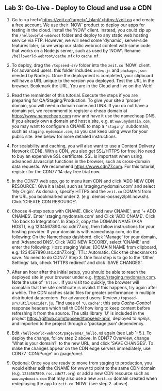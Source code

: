 ## Lab 3: Go-Live - Deploy to Cloud and use a CDN

1. Go to <a href='https://zeit.co'target='_blank'>https://zeit.co</a> and create a free account. We use their 'NOW' product to deploy our apps for testing in the cloud. Install the 'NOW' client.
Instead, you could zip up the `/helloworld-webroot` folder and deploy to any
static web hosting service via FTP. However, we will need some 'dynamic', server-side features later, so we wrap our static webroot content with some code that works on a Node.js server, such as used by 'NOW'.
Rename `/helloworld-webroot/cache.mfx` to `cache.mf`.

2. To deploy, drag the `/topseed-srv` folder into the `zeit.co` 'NOW' client. For advanced users: this folder includes `index.js` and `package.json` needed by Node.js.
Once the deployment is completed, your clipboard will have a URL unique to the version you deployed. Test the URL in the browser. Bookmark the URL. You are in the Cloud and live on the Web!

3. Read the remainder of this tutorial. Execute the steps if you are preparing for QA/Staging/Production. To give your site a 'proper' domain, you will need a domain name and DNS. If you do not have a domain yet, we recommend to register a cheap domain at <a href='https://www.namecheap.com/' target='_blank'>https://www.namecheap.com</a> now and have it use the namecheap DNS.
If you already own a domain and host a site, e.g. at `www.mydomain.com`, you may want to configure a CNAME to map a `'staging'` subdomain, such as `staging.mydomain.com`, so you can keep using www for your public site. See below for more detailed instructions. 

4. For scalability and caching, you will also want to use a Content Delivery Network (CDN). With a CDN, you also get SSL/HTTPS for free. No need to buy an expensive SSL certificate. SSL is important when using advanced Javascript functions in the browser, such as cross-domain data requests. We recommend <a href='https://www.cdn77.com' target='_blank'>https://www.cdn77.com</a>. For this tutorial, register for the CDN77 14-day free trial now.

5. In the CDN77 web app, go to menu item CDN and click 'ADD NEW CDN RESOURCE'. Give it a label, such as 'staging.mydomain.com' and select 'My Origin'. As domain, specify HTTPS and the `zeit.co` DOMAIN from the URL you bookmarked under 2. (e.g. demos-oosnsyzlphl.now.sh). Click 'CREATE CDN RESOURCE'.

6. Choose 4-step setup with CNAME. Click 'Add new CNAME', and '+ ADD CNAMES'. Enter 'staging.mydomain.com' and Click 'ADD CNAME'. Click 'Go back to Integration'. In Step 2, copy the DOMAIN NAME (AKA HOST), e.g 1234567890.rsc.cdn77.org, then follow instructions for your hosting provider. If your domain is with namecheap.com, do the following:
On the Namecheap dashbord, click 'Manage' for your domain, and 'Advanced DNS'. Click 'ADD NEW RECORD', select 'CNAME' and enter the following: Host: staging Value: [DOMAIN NAME from clipboard, e.g. 1234567890.rsc.cdn77.org], TTL: Automatic. Click the checkmark to save. No need to do CDN77 Step 3. One final step is to go to the 'Other Settings' tab, check 'HTTPS redirect' and click 'SAVE CHANGES'.

7. After an hour after the initial setup, you should be able to reach the deployed site in your browser under e.g. <a href='https://staging.mydomain.com' target='_blank'>https://staging.mydomain.com</a>. Note the use of `'https'`. If you visit too quickly, the browser will complain that the site certificate is invalid. If this happens, try again after a while. The CDN caches static files for greater performance in multiple distributed datacenters. For advanced users: Review `/topseed-srv/util/Decider.js`. Find uses of `'U.cache'`; this sets _Cache-Control_ response headers which tell th CDN how long to keep content before refreshing it from the source. The utils library 'U' is included in the project https://github.com/topseed/topseed-npm, deployed to _npmjs_, and imported to the project through a 'package.json' dependency. 

8. Edit `/helloworld-webroot/page/one/_hello.md` again (see Lab 1: 5.). To deploy the change, follow step 2 above. In CDN77 Overview, change 'What is your domain?' to the new URL, and click 'SAVE CHANGES'. To make the changes appear on the CDN edge servers immediately, use CDN77 'CDN/Purge' on /page/one/.

9. Optional: Once you are ready to move from staging to production, you would either edit the CNAME for www to point to the same CDN domain (e.g. `1234567890.rsc.cdn77.org`) or add a new CDN resource such as `www.mydomain.com` that may also use a new `zeit.co` domain created when redeploying the app to `zeit.co` 'NOW' (see step 2. above).

